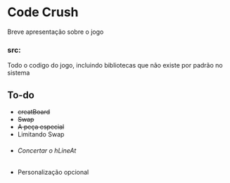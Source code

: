 <h1>Code Crush</h1>

<p>Breve apresentação sobre o jogo</p>

<h3>src:</h3>
<p>Todo o codigo do jogo, incluindo bibliotecas que não existe por padrão no sistema</p>
<h2>To-do</h2>
<ul>
  <li><del>creatBoard</del></li>
  <li><del>Swap</del></li>
  <li><del>A peça especial</del></li>
  <li>Limitando Swap</li>
  <li><h6>Concertar o hLineAt</h6></li>
  <li>Personalização opcional</li>
</ul>
